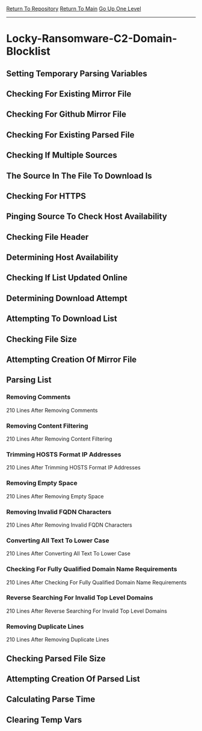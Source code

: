 [Return To Repository](https://github.com/deathbybandaid/piholeparser/)
[Return To Main](https://github.com/deathbybandaid/piholeparser/blob/dev-nomerge/RecentRunLogs/Mainlog.md)
[Go Up One Level](https://github.com/deathbybandaid/piholeparser/blob/dev-nomerge/RecentRunLogs/TopLevelScripts/30-Processing-Blacklists.md)
____________________________________
# Locky-Ransomware-C2-Domain-Blocklist
## Setting Temporary Parsing Variables
## Checking For Existing Mirror File
## Checking For Github Mirror File
## Checking For Existing Parsed File
## Checking If Multiple Sources
## The Source In The File To Download Is
## Checking For HTTPS
## Pinging Source To Check Host Availability
## Checking File Header
## Determining Host Availability
## Checking If List Updated Online
## Determining Download Attempt
## Attempting To Download List
## Checking File Size
## Attempting Creation Of Mirror File
## Parsing List
### Removing Comments
210 Lines After Removing Comments
### Removing Content Filtering
210 Lines After Removing Content Filtering
### Trimming HOSTS Format IP Addresses
210 Lines After Trimming HOSTS Format IP Addresses
### Removing Empty Space
210 Lines After Removing Empty Space
### Removing Invalid FQDN Characters
210 Lines After Removing Invalid FQDN Characters
### Converting All Text To Lower Case
210 Lines After Converting All Text To Lower Case
### Checking For Fully Qualified Domain Name Requirements
210 Lines After Checking For Fully Qualified Domain Name Requirements
### Reverse Searching For Invalid Top Level Domains
210 Lines After Reverse Searching For Invalid Top Level Domains
### Removing Duplicate Lines
210 Lines After Removing Duplicate Lines
## Checking Parsed File Size
## Attempting Creation Of Parsed List
## Calculating Parse Time
## Clearing Temp Vars
